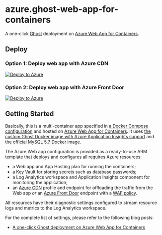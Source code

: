 # azure.ghost-web-app-for-containers

A one-click [Ghost](https://ghost.org/) deployment on [Azure Web App for Containers](https://azure.microsoft.com/en-us/services/app-service/containers/).

## Deploy

### Option 1: Deploy web app with Azure CDN

[![Deploy to Azure](https://aka.ms/deploytoazurebutton)](https://portal.azure.com/#create/Microsoft.Template/uri/https%3A%2F%2Fraw.githubusercontent.com%2Fandrewmatveychuk%2Fazure.ghost-web-app-for-containers%2Fmaster%2Fazuredeploy.cdn.json)

### Option 2: Deploy web app  with Azure Front Door

[![Deploy to Azure](https://aka.ms/deploytoazurebutton)](https://portal.azure.com/#create/Microsoft.Template/uri/https%3A%2F%2Fraw.githubusercontent.com%2Fandrewmatveychuk%2Fazure.ghost-web-app-for-containers%2Fmaster%2Fazuredeploy.frontdoor.json)

## Getting Started

Basically, this is a multi-container app specified in [a Docker Compose configuration](https://github.com/andrewmatveychuk/azure.ghost-web-app-for-containers/blob/master/docker-compose.yml) and hosted on [Azure Web App for Containers](https://azure.microsoft.com/en-us/services/app-service/containers/). It uses [the custom Ghost Docker image with Azure Application Insights support](https://github.com/andrewmatveychuk/docker-ghost-ai) and [the official MySQL 5.7 Docker image](https://hub.docker.com/_/mysql).

The Azure Web app configuration is provided as a ready-to-use ARM template that deploys and configures all requires Azure resources:

* a Web app and App Hosting plan for running the containers;
* a Key Vault for storing secrets such as database passwords;
* a Log Analytics workspace and Application Insights component for monitoring the application;
* an [Azure CDN](https://docs.microsoft.com/en-us/azure/cdn/) profile and endpoint for offloading the traffic from the Web app _or_ an [Azure Front Door](https://docs.microsoft.com/en-us/azure/frontdoor/) endpoint with a [WAF policy](https://docs.microsoft.com/en-us/azure/web-application-firewall/afds/afds-overview).

All resources have their diagnostic settings configured to stream resource logs and metrics to the Log Analytics workspace.

For the complete list of settings, please refer to the following blog posts:

* [A one-click Ghost deployment on Azure Web App for Containers](https://andrewmatveychuk.com/a-one-click-ghost-deployment-on-azure-web-app-for-containers/)
